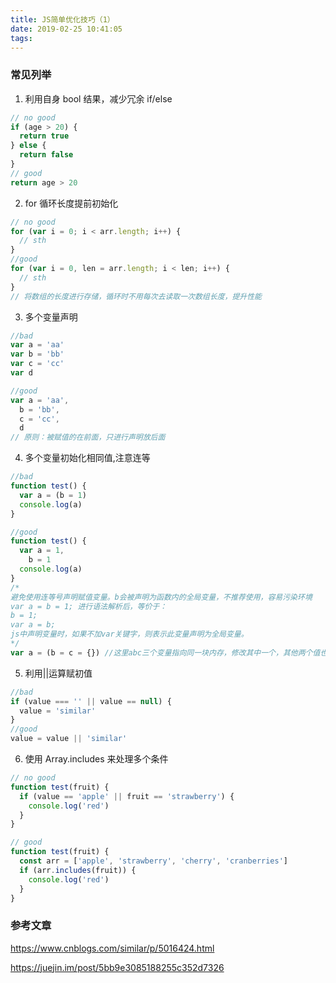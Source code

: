 ```yaml
---
title: JS简单优化技巧（1）
date: 2019-02-25 10:41:05
tags:
---
```


### 常见列举

1. 利用自身 bool 结果，减少冗余 if/else

```javascript
// no good
if (age > 20) {
  return true
} else {
  return false
}
// good
return age > 20
```

2. for 循环长度提前初始化

```javascript
// no good
for (var i = 0; i < arr.length; i++) {
  // sth
}
//good
for (var i = 0, len = arr.length; i < len; i++) {
  // sth
}
// 将数组的长度进行存储，循环时不用每次去读取一次数组长度，提升性能
```

3. 多个变量声明

```javascript
//bad
var a = 'aa'
var b = 'bb'
var c = 'cc'
var d

//good
var a = 'aa',
  b = 'bb',
  c = 'cc',
  d
// 原则：被赋值的在前面，只进行声明放后面
```

4. 多个变量初始化相同值,注意连等

```javascript
//bad
function test() {
  var a = (b = 1)
  console.log(a)
}

//good
function test() {
  var a = 1,
    b = 1
  console.log(a)
}
/*
避免使用连等号声明赋值变量。b会被声明为函数内的全局变量，不推荐使用，容易污染环境
var a = b = 1; 进行语法解析后，等价于：
b = 1;
var a = b;
js中声明变量时，如果不加var关键字，则表示此变量声明为全局变量。
*/
var a = (b = c = {}) //这里abc三个变量指向同一块内存，修改其中一个，其他两个值也会变，如果这不是你希望看到的，请单独赋值初始化
```

5. 利用||运算赋初值

```javascript
//bad
if (value === '' || value == null) {
  value = 'similar'
}
//good
value = value || 'similar'
```

6. 使用 Array.includes 来处理多个条件

```javascript
// no good
function test(fruit) {
  if (value == 'apple' || fruit == 'strawberry') {
    console.log('red')
  }
}

// good
function test(fruit) {
  const arr = ['apple', 'strawberry', 'cherry', 'cranberries']
  if (arr.includes(fruit)) {
    console.log('red')
  }
}
```

### 参考文章

https://www.cnblogs.com/similar/p/5016424.html

https://juejin.im/post/5bb9e3085188255c352d7326
